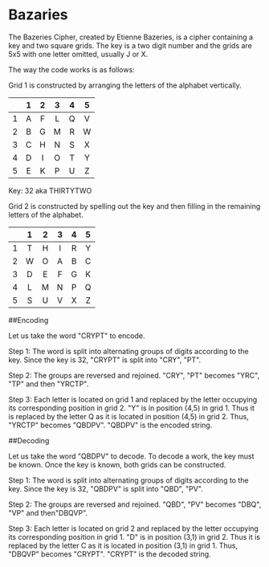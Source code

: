 # Bazaries

The Bazeries Cipher, created by Etienne Bazeries, is a cipher containing a key and two square grids. The key is a two digit number and the grids are 5x5 with one letter omitted, usually J or X.

The way the code works is as follows:

Grid 1 is constructed by arranging the letters of the alphabet vertically.

|   | 1 | 2 | 3 | 4 | 5 |
|:-:|:-:|:-:|:-:|:-:|:-:|
| 1 | A | F | L | Q | V |
| 2 | B | G | M | R | W |
| 3 | C | H | N | S | X |
| 4 | D | I | O | T | Y |
| 5 | E | K | P | U | Z |

Key: 32 aka THIRTYTWO

Grid 2 is constructed by spelling out the key and then filling in the remaining letters of the alphabet.

|   | 1 | 2 | 3 | 4 | 5 |
|:-:|:-:|:-:|:-:|:-:|:-:|
| 1 | T | H | I | R | Y |
| 2 | W | O | A | B | C |
| 3 | D | E | F | G | K |
| 4 | L | M | N | P | Q |
| 5 | S | U | V | X | Z |

##Encoding

Let us take the word "CRYPT" to encode. 

Step 1: The word is split into alternating groups of digits according to the key. Since the key is 32, "CRYPT" is split into "CRY", "PT". 

Step 2: The groups are reversed and rejoined. "CRY", "PT" becomes "YRC", "TP" and then "YRCTP".

Step 3: Each letter is located on grid 1 and replaced by the letter occupying its corresponding position in grid 2. "Y" is in position (4,5) in grid 1. Thus it is replaced by the letter Q as it is located in position (4,5) in grid 2. Thus, "YRCTP" becomes "QBDPV". "QBDPV" is the encoded string. 

##Decoding

Let us take the word "QBDPV" to decode. To decode a work, the key must be known. Once the key is known, both grids can be constructed. 

Step 1: The word is split into alternating groups of digits according to the key. Since the key is 32, "QBDPV" is split into "QBD", "PV". 

Step 2: The groups are reversed and rejoined. "QBD", "PV" becomes "DBQ", "VP" and then"DBQVP".

Step 3: Each letter is located on grid 2 and replaced by the letter occupying its corresponding position in grid 1. "D" is in position (3,1) in grid 2. Thus it is replaced by the letter C as it is located in position (3,1) in grid 1. Thus, "DBQVP" becomes "CRYPT". "CRYPT" is the decoded string.




